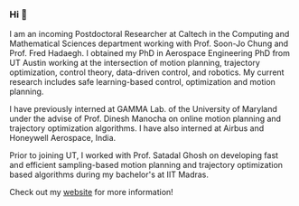 ### Hi 👋

<!--
**Vrushabh27/Vrushabh27** is a ✨ _special_ ✨ repository because its `README.md` (this file) appears on your GitHub profile.

Here are some ideas to get you started:

- 🔭 I’m currently working on ...
- 🌱 I’m currently learning ...
- 👯 I’m looking to collaborate on ...
- 🤔 I’m looking for help with ...
- 💬 Ask me about ...
- 📫 How to reach me: ...
- 😄 Pronouns: ...
- ⚡ Fun fact: ...
-->
I am an incoming Postdoctoral Researcher at Caltech in the Computing and Mathematical Sciences department working with Prof. Soon-Jo Chung and Prof. Fred Hadaegh. I obtained my PhD in Aerospace Engineering PhD from UT Austin working at the intersection of motion planning, trajectory optimization, control theory, data-driven control, and robotics. My current research includes safe learning-based control, optimization and motion planning.

I have previously interned at GAMMA Lab. of the University of Maryland under the advise of Prof. Dinesh Manocha on online motion planning and trajectory optimization algorithms. I have also interned at Airbus and Honeywell Aerospace, India.

Prior to joining UT, I worked with Prof. Satadal Ghosh on developing fast and efficient sampling-based motion planning and trajectory optimization based algorithms during my bachelor's at IIT Madras.

Check out my [website](https://vrushabh27.github.io/vrushabh_zinage/) for more information!
